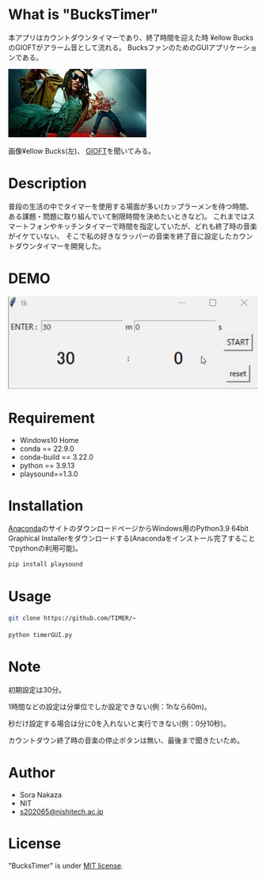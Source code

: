 # What is "BucksTimer"

本アプリはカウントダウンタイマーであり、終了時間を迎えた時 ¥ellow BucksのGIOFTがアラーム音として流れる。
BucksファンのためのGUIアプリケーションである。

![bucs.png](bucs.png)

画像¥ellow Bucks(左)、
[GIOFT](https://www.youtube.com/watch?v=gdJs6B4Opp4)を聞いてみる。

# Description

普段の生活の中でタイマーを使用する場面が多い(カップラーメンを待つ時間、ある課題・問題に取り組んでいて制限時間を決めたいときなど)。
これまではスマートフォンやキッチンタイマーで時間を指定していたが、どれも終了時の音楽がイケていない、
そこで私の好きなラッパーの音楽を終了音に設定したカウントダウンタイマーを開発した。

# DEMO  

![alt](timer.gif)



# Requirement
* Windows10 Home
* conda == 22.9.0
* conda-build == 3.22.0
* python == 3.9.13
* playsound==1.3.0

# Installation
[Anaconda](https://www.anaconda.com/products/distribution)のサイトのダウンロードページからWindows用のPython3.9 64bit Graphical Installerをダウンロードする(Anacondaをインストール完了することでpythonの利用可能)。



```bash
pip install playsound
```

# Usage

```bash
git clone https://github.com/TIMER/~

python timerGUI.py 
```

# Note

初期設定は30分。

1時間などの設定は分単位でしか設定できない(例：1hなら60m)。

秒だけ設定する場合は分に0を入れないと実行できない(例：0分10秒)。

カウントダウン終了時の音楽の停止ボタンは無い、最後まで聞きたいため。

# Author

* Sora Nakaza
* NIT
* s202065@nishitech.ac.jp

# License

"BucksTimer" is under [MIT license](https://en.wikipedia.org/wiki/MIT_License).
